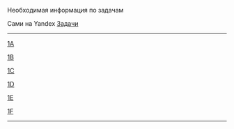 Необходимая информация по задачам

Сами на Yandex [Задачи](https://contest.yandex.ru/hiring/contest/10824/enter/)

---
[1A](/2018_front/1A/README.md)

[1B](/2018_front/1B/README.md)

[1C](/2018_front/1C/README.md)

[1D](/2018_front/1D/README.md)

[1E](/2018_front/1E/README.md)

[1F](/2018_front/1F/README.md)

---

